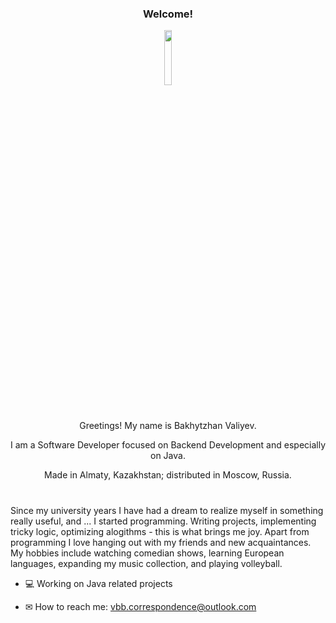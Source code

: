 ### <p align="center">Welcome!</p>

<p align="center"><img src="https://github.com/b-valiyev/b-valiyev/assets/80762440/51cad8f5-28ef-4b02-b269-710b7ef8ec7a" width="15%"/></p>

#

<p align="center">Greetings! My name is Bakhytzhan Valiyev.</p>
<p align="center">I am a Software Developer focused on Backend Development and especially on Java.</p>
<p align="center">Made in Almaty, Kazakhstan; distributed in Moscow, Russia.</p>

#

<p >Since my university years I have had a dream to realize myself in something really useful, and ... I started programming. Writing projects, implementing tricky logic, optimizing alogithms - this is what brings me joy. Apart from programming I love hanging out with my friends and new acquaintances. My hobbies include watching comedian shows, learning European languages, expanding my music collection, and playing volleyball.</p>

- 💻 Working on Java related projects

- ✉ How to reach me: vbb.correspondence@outlook.com

